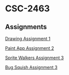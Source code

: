 # CSC-2463
## Assignments
[Drawing Assignment 1](https://kittenpats.github.io/CSC-2463/CSC_Assignment_1_2022_01_25_22_50_22/)

[Paint App Assignment 2](https://kittenpats.github.io/CSC-2463/Paint_App_CSC2463_HW2_2022_02_01_22_13_29/)

[Sprite Walkers Assignment 3](https://kittenpats.github.io/CSC-2463/Sprite_Walkers_HW3_2022_02_08_04_43_28/)

[Bug Squish Assignment 3](https://kittenpats.github.io/CSC-2463/Bug_Squish_HW4_2022_02_16_01_06_42/)
